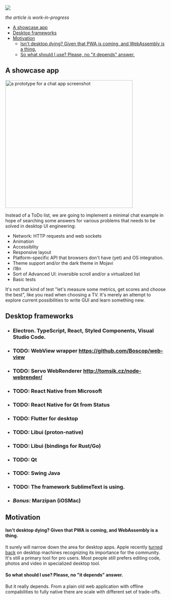 [![](https://img.shields.io/badge/desktopui-slack-green.svg?logo=slack)](https://join.slack.com/t/desktopui/shared_invite/enQtNTE4NjEyNTA1MzE5LTczZWYzZGQ4YWVhNmFjMWE1N2U2M2FjOGVmYjljMTkyM2I3NjM2OWVhNmNhYTBkZWQxODcxMWY3ZDlhM2YzY2Q)

_the article is work-in-progress_

- [A showcase app](#a-showcase-app)
- [Desktop frameworks](#desktop-frameworks)
- [Motivation](#motivation)
    - [Isn't desktop dying? Given that PWA is coming, and WebAssembly is a thing.](#isnt-desktop-dying-given-that-pwa-is-coming-and-webassembly-is-a-thing)
    - [So what should I use? Please, no "it depends" answer.](#so-what-should-i-use-please-no-%22it-depends%22-answer)

## A showcase app

<img src="https://user-images.githubusercontent.com/1004115/50629735-e37d0d80-0f4e-11e9-9c2e-3081e943879e.png" alt="a prototype for a chat app screenshot" width="400"  />

Instead of a ToDo list, we are going to implement a minimal chat example in hope of searching some answers for various problems that needs to be solved in desktop UI engineering:

- Network: HTTP requests and web sockets
- Animation
- Accessiblity
- Responsive layout
- Platform-specific API that browsers don't have (yet) and OS integration.
- Theme support and/or the dark theme in Mojavi
- i18n
- Sort of Advanced UI: inversible scroll and/or a virtualized list
- Basic tests

It's not that kind of test "let's measure some metrics, get scores and choose the best", like you read when choosing a TV. It's merely an attempt
to explore current possibilities to write GUI and learn something new.

## Desktop frameworks

- ### Electron. TypeScript, React, Styled Components, Visual Studio Code.
- ### TODO: WebView wrapper https://github.com/Boscop/web-view
- ### TODO: Servo WebRenderer http://tomsik.cz/node-webrender/
- ### TODO: React Native from Microsoft
- ### TODO: React Native for Qt from Status
- ### TODO: Flutter for desktop
- ### TODO: Libui (proton-native)
- ### TODO: Libui (bindings for Rust/Go)
- ### TODO: Qt
- ### TODO: Swing Java
- ### TODO: The framework SublimeText is using.
- ### _Bonus:_ Marzipan (iOSMac)

## Motivation

#### Isn't desktop dying? Given that PWA is coming, and WebAssembly is a thing.

It surely will narrow down the area for desktop apps. Apple recently [turned back]() on desktop machines recognizing its importance for the community. It's still a primary tool for pro users. Most people still prefers editing code, photos and video in specialized desktop tool.

#### So what should I use? Please, no "it depends" answer.

But it really depends. From a plain old web application with offline compabilities to fully native there are scale with different set of trade-offs.
